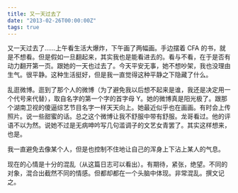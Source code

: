 ```yaml
---
title: 又一天过去了
date: "2013-02-26T00:00:00Z"
tags: true
---
```


又一天过去了……上午看生活大爆炸，下午画了两幅画。手边摆着 CFA 的书，就是不想看。但是假如一旦翻起来，其实我也是能看进去的。看与不看，在于是否有动力翻开第一页。跟她的一天也过去了。今天平安无事，她不想吵架，我也没理由生气。很平静。这种生活挺好，但是我一直觉得这种平静之下隐藏了什么。

乱逛微博。逛到了那个人的微博（为了避免我以后想不起来是谁，我还是决定用一个代号来代替），取自名字的第一个字的首字母 Y。她的微博真是阳光极了。跟那个湖南卫视的傻逼综艺节目名字一样天天向上。她最近似乎也在画画。有时会上传照片。说一些甜蜜的话。总之这个微博让我不舒服中带有舒服。龙哥看过。他的评语不以为然。说她不过是无病呻吟写几句滥调子的文艺女青罢了。其实这样想来，也是。

我一直避免去像某个人，但是也控制不住地让自己的浑身上下沾上某人的气息。

现在的心情是十分的混乱（从这篇日志可以看出）。有期待，紧张，绝望。不同的对象，混合出截然不同的情感。但都却都在一个头脑中体现。非常混乱。撰文记之。
